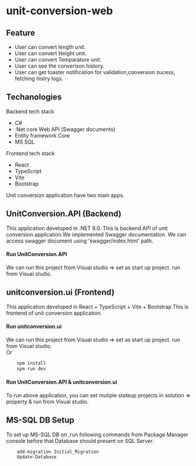 # unit-conversion-web

## Feature

- User can convert length unit.
- User can convert Height unit.
- User can convert Temparature unit.
- User can see the converison history.
- User can get toaster notification for validation,conversion sucess, fetching histry logs.

## Techanologies

Backend tech stack

- C#
- .Net core Web API (Swagger documents)
- Entity framework Core
- MS SQL

Frontend tech stack

- React
- TypeScript
- Vite
- Bootstrap

Unit conversion application have two main apps.

## UnitConversion.API (Backend)

This application developed in .NET 8.0. This is backend API of unit conversion application.We implemented Swagger documentation. We can access swagger document using 'swagger/index.html' path.

#### Run UnitConversion.API

We can run this project from Visual studio => set as start up project. run from Visual studio.

## unitconversion.ui (Frontend)

This application developed in React + TypeScript + Vite + Bootstrap.This is frontend of unit conversion application.

#### Run unitconversion.ui

We can run this project from Visual studio => set as start up project. run from Visual studio.  
 Or

```sh
    npm install
    npm run dev
```

#### Run UnitConversion.API & unitconversion.ui

To run above application, you can set mutiple stateup projects in solution => property & run from Visual studio.

## MS-SQL DB Setup

To set up MS-SQL DB on ,run following commands from Package Manager console before that Database should present on SQL Server.

```sh
    add-migration Initial_Migration
    Update-Database
```
